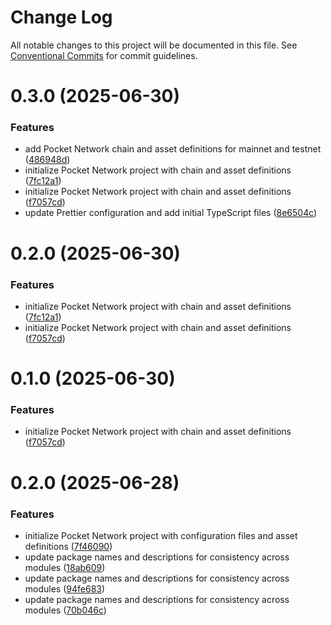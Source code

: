 # Change Log

All notable changes to this project will be documented in this file.
See [Conventional Commits](https://conventionalcommits.org) for commit guidelines.

# 0.3.0 (2025-06-30)


### Features

* add Pocket Network chain and asset definitions for mainnet and testnet ([486948d](https://github.com/echoad/pocketjs/commit/486948dc00b06565f08b0c263b8e85c6ed71bb58))
* initialize Pocket Network project with chain and asset definitions ([7fc12a1](https://github.com/echoad/pocketjs/commit/7fc12a1d7bd942424aa55b860e7a5894dd635476))
* initialize Pocket Network project with chain and asset definitions ([f7057cd](https://github.com/echoad/pocketjs/commit/f7057cd71641a38e6f7d2b638556ae9983770e2e))
* update Prettier configuration and add initial TypeScript files ([8e6504c](https://github.com/echoad/pocketjs/commit/8e6504c61308a754419c5b38f37d52dc167a1890))






# 0.2.0 (2025-06-30)


### Features

* initialize Pocket Network project with chain and asset definitions ([7fc12a1](https://github.com/echoad/pocketjs/commit/7fc12a1d7bd942424aa55b860e7a5894dd635476))
* initialize Pocket Network project with chain and asset definitions ([f7057cd](https://github.com/echoad/pocketjs/commit/f7057cd71641a38e6f7d2b638556ae9983770e2e))





# 0.1.0 (2025-06-30)


### Features

* initialize Pocket Network project with chain and asset definitions ([f7057cd](https://github.com/ECHOAD/pocketjs/commit/f7057cd71641a38e6f7d2b638556ae9983770e2e))






# 0.2.0 (2025-06-28)

### Features

- initialize Pocket Network project with configuration files and asset definitions ([7f46090](https://github.com/ECHOAD/pocketjs/commit/7f460904277f4dd62aa3e7595b874b059de20183))
- update package names and descriptions for consistency across modules ([18ab609](https://github.com/ECHOAD/pocketjs/commit/18ab609b9419ec5457a8f06ab87a5525243437ee))
- update package names and descriptions for consistency across modules ([94fe683](https://github.com/ECHOAD/pocketjs/commit/94fe6838a9abfb7ec9795d34f698ce5559e35126))
- update package names and descriptions for consistency across modules ([70b046c](https://github.com/ECHOAD/pocketjs/commit/70b046ca6e54dd442d07bb2657f32ef3158c0ff8))
